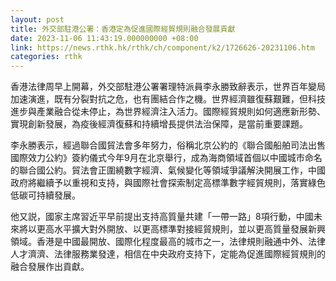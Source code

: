 ```yaml
---
layout: post
title: 外交部駐港公署：香港定為促進國際經貿規則融合發展貢獻
date: 2023-11-06 11:43:19.000000000 +08:00
link: https://news.rthk.hk/rthk/ch/component/k2/1726626-20231106.htm
categories: rthk
---
```


香港法律周早上開幕，外交部駐港公署署理特派員李永勝致辭表示，世界百年變局加速演進，既有分裂對抗之危，也有團結合作之機。世界經濟雖復蘇艱難，但科技進步與產業融合從未停止，為世界經濟注入活力。國際經貿規則如何適應新形勢、實現創新發展，為疫後經濟復蘇和持續增長提供法治保障，是當前重要課題。

李永勝表示，經過聯合國貿法會多年努力，俗稱北京公約的《聯合國船舶司法出售國際效力公約》簽約儀式今年9月在北京舉行，成為海商領域首個以中國城市命名的聯合國公約。貿法會正圍繞數字經濟、氣候變化等領域爭議解決開展工作，中國政府將繼續予以重視和支持，與國際社會探索制定高標準數字經貿規則，落實綠色低碳可持續發展。

他又説，國家主席習近平早前提出支持高質量共建「一帶一路」8項行動，中國未來將以更高水平擴大對外開放、以更高標準對接經貿規則，並以更高質量發展新興領域。香港是中國最開放、國際化程度最高的城市之一，法律規則融通中外、法律人才濟濟、法律服務業發達，相信在中央政府支持下，定能為促進國際經貿規則的融合發展作出貢獻。
